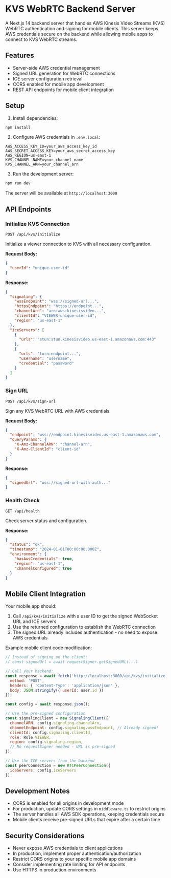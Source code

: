 # KVS WebRTC Backend Server

A Next.js 14 backend server that handles AWS Kinesis Video Streams (KVS) WebRTC authentication and signing for mobile clients. This server keeps AWS credentials secure on the backend while allowing mobile apps to connect to KVS WebRTC streams.

## Features

- Server-side AWS credential management
- Signed URL generation for WebRTC connections
- ICE server configuration retrieval
- CORS enabled for mobile app development
- REST API endpoints for mobile client integration

## Setup

1. Install dependencies:
```bash
npm install
```

2. Configure AWS credentials in `.env.local`:
```env
AWS_ACCESS_KEY_ID=your_aws_access_key_id
AWS_SECRET_ACCESS_KEY=your_aws_secret_access_key
AWS_REGION=us-east-1
KVS_CHANNEL_NAME=your_channel_name
KVS_CHANNEL_ARN=your_channel_arn
```

3. Run the development server:
```bash
npm run dev
```

The server will be available at `http://localhost:3000`

## API Endpoints

### Initialize KVS Connection
`POST /api/kvs/initialize`

Initialize a viewer connection to KVS with all necessary configuration.

**Request Body:**
```json
{
  "userId": "unique-user-id"
}
```

**Response:**
```json
{
  "signaling": {
    "wssEndpoint": "wss://signed-url...",
    "httpsEndpoint": "https://endpoint...",
    "channelArn": "arn:aws:kinesisvideo...",
    "clientId": "VIEWER-unique-user-id",
    "region": "us-east-1"
  },
  "iceServers": [
    {
      "urls": "stun:stun.kinesisvideo.us-east-1.amazonaws.com:443"
    },
    {
      "urls": "turn:endpoint...",
      "username": "username",
      "credential": "password"
    }
  ]
}
```

### Sign URL
`POST /api/kvs/sign-url`

Sign any KVS WebRTC URL with AWS credentials.

**Request Body:**
```json
{
  "endpoint": "wss://endpoint.kinesisvideo.us-east-1.amazonaws.com",
  "queryParams": {
    "X-Amz-ChannelARN": "channel-arn",
    "X-Amz-ClientId": "client-id"
  }
}
```

**Response:**
```json
{
  "signedUrl": "wss://signed-url-with-auth..."
}
```

### Health Check
`GET /api/health`

Check server status and configuration.

**Response:**
```json
{
  "status": "ok",
  "timestamp": "2024-01-01T00:00:00.000Z",
  "environment": {
    "hasAwsCredentials": true,
    "region": "us-east-1",
    "channelConfigured": true
  }
}
```

## Mobile Client Integration

Your mobile app should:

1. Call `/api/kvs/initialize` with a user ID to get the signed WebSocket URL and ICE servers
2. Use the returned configuration to establish the WebRTC connection
3. The signed URL already includes authentication - no need to expose AWS credentials

Example mobile client code modification:
```javascript
// Instead of signing on the client:
// const signedUrl = await requestSigner.getSignedURL(...)

// Call your backend:
const response = await fetch('http://localhost:3000/api/kvs/initialize', {
  method: 'POST',
  headers: { 'Content-Type': 'application/json' },
  body: JSON.stringify({ userId: user.id })
});

const config = await response.json();

// Use the pre-signed configuration
const signalingClient = new SignalingClient({
  channelARN: config.signaling.channelArn,
  channelEndpoint: config.signaling.wssEndpoint, // Already signed!
  clientId: config.signaling.clientId,
  role: Role.VIEWER,
  region: config.signaling.region,
  // No requestSigner needed - URL is pre-signed
});

// Use the ICE servers from the backend
const peerConnection = new RTCPeerConnection({
  iceServers: config.iceServers
});
```

## Development Notes

- CORS is enabled for all origins in development mode
- For production, update CORS settings in `middleware.ts` to restrict origins
- The server handles all AWS SDK operations, keeping credentials secure
- Mobile clients receive pre-signed URLs that expire after a certain time

## Security Considerations

- Never expose AWS credentials to client applications
- In production, implement proper authentication/authorization
- Restrict CORS origins to your specific mobile app domains
- Consider implementing rate limiting for API endpoints
- Use HTTPS in production environments
